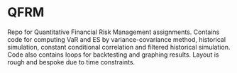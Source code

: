 # QFRM
Repo for Quantitative Financial Risk Management assignments. Contains code for computing VaR and ES by variance-covariance method, historical simulation,
constant conditional correlation and filtered historical simulation. Code also contains loops for backtesting and graphing results. Layout is rough and bespoke
due to time constraints.
